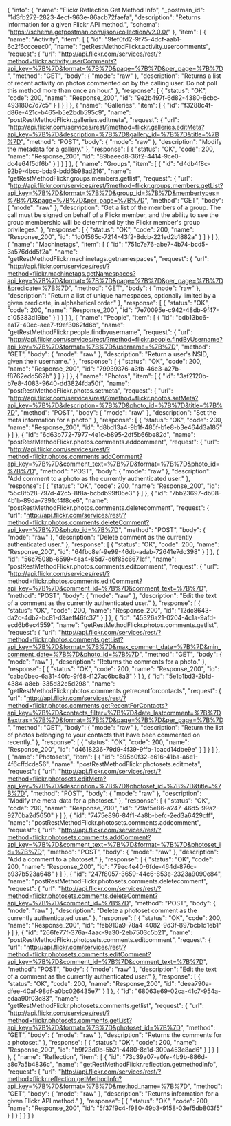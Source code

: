 {
  "info": {
    "name": "Flickr Reflection Get Method Info",
    "_postman_id": "1d3fb272-2823-4ecf-963e-86acb72faefa",
    "description": "Returns information for a given Flickr API method.",
    "schema": "https://schema.getpostman.com/json/collection/v2.0.0/"
  },
  "item": [
    {
      "name": "Activity",
      "item": [
        {
          "id": "9fef0fd2-9f75-4dcf-aab1-6c2f6ccceec0",
          "name": "getRestMethodFlickr.activity.usercomments",
          "request": {
            "url": "http://api.flickr.com/services/rest/?method=flickr.activity.userComments?api_key=%7B%7D&format=%7B%7D&page=%7B%7D&per_page=%7B%7D",
            "method": "GET",
            "body": {
              "mode": "raw"
            },
            "description": "Returns a list of recent activity on photos commented on by the calling user. Do not poll this method more than once an hour."
          },
          "response": [
            {
              "status": "OK",
              "code": 200,
              "name": "Response_200",
              "id": "9e2b497f-6d82-4380-8cbc-493180c7d7c5"
            }
          ]
        }
      ]
    },
    {
      "name": "Galleries",
      "item": [
        {
          "id": "f3288c4f-d86e-421c-b465-b5e2bdb595c9",
          "name": "postRestMethodFlickr.galleries.editmeta",
          "request": {
            "url": "http://api.flickr.com/services/rest/?method=flickr.galleries.editMeta?api_key=%7B%7D&description=%7B%7D&gallery_id=%7B%7D&title=%7B%7D",
            "method": "POST",
            "body": {
              "mode": "raw"
            },
            "description": "Modify the metadata for a gallery."
          },
          "response": [
            {
              "status": "OK",
              "code": 200,
              "name": "Response_200",
              "id": "89baeed8-36f2-4414-9ce0-dc4e64f5df6b"
            }
          ]
        }
      ]
    },
    {
      "name": "Groups",
      "item": [
        {
          "id": "d4db4f8c-92b9-4bcc-bda9-bdd6b98ad216",
          "name": "getRestMethodFlickr.groups.members.getlist",
          "request": {
            "url": "http://api.flickr.com/services/rest/?method=flickr.groups.members.getList?api_key=%7B%7D&format=%7B%7D&group_id=%7B%7D&membertypes=%7B%7D&page=%7B%7D&per_page=%7B%7D",
            "method": "GET",
            "body": {
              "mode": "raw"
            },
            "description": "Get a list of the members of a group. The call must be signed on behalf of a Flickr member, and the ability to see the group membership will be determined by the Flickr member's group privileges."
          },
          "response": [
            {
              "status": "OK",
              "code": 200,
              "name": "Response_200",
              "id": "1d01565c-7214-43f2-8dcb-221ed2b1882a"
            }
          ]
        }
      ]
    },
    {
      "name": "Machinetags",
      "item": [
        {
          "id": "751c7e76-abe7-4b74-bcd5-3a576ddd5f2a",
          "name": "getRestMethodFlickr.machinetags.getnamespaces",
          "request": {
            "url": "http://api.flickr.com/services/rest/?method=flickr.machinetags.getNamespaces?api_key=%7B%7D&format=%7B%7D&page=%7B%7D&per_page=%7B%7D&predicate=%7B%7D",
            "method": "GET",
            "body": {
              "mode": "raw"
            },
            "description": "Return a list of unique namespaces, optionally limited by a given predicate, in alphabetical order."
          },
          "response": [
            {
              "status": "OK",
              "code": 200,
              "name": "Response_200",
              "id": "7e70095e-c942-48db-9f47-c105383d19be"
            }
          ]
        }
      ]
    },
    {
      "name": "People",
      "item": [
        {
          "id": "bdb13bc6-ea17-40ec-aee7-f9ef3062fd6b",
          "name": "getRestMethodFlickr.people.findbyusername",
          "request": {
            "url": "http://api.flickr.com/services/rest/?method=flickr.people.findByUsername?api_key=%7B%7D&format=%7B%7D&username=%7B%7D",
            "method": "GET",
            "body": {
              "mode": "raw"
            },
            "description": "Return a user's NSID, given their username."
          },
          "response": [
            {
              "status": "OK",
              "code": 200,
              "name": "Response_200",
              "id": "79939376-a3fb-46e3-a27b-f8762edd562b"
            }
          ]
        }
      ]
    },
    {
      "name": "Photos",
      "item": [
        {
          "id": "3af2120b-b7e8-4083-9640-dd3824fda50f",
          "name": "postRestMethodFlickr.photos.setmeta",
          "request": {
            "url": "http://api.flickr.com/services/rest/?method=flickr.photos.setMeta?api_key=%7B%7D&description=%7B%7D&photo_id=%7B%7D&title=%7B%7D",
            "method": "POST",
            "body": {
              "mode": "raw"
            },
            "description": "Set the meta information for a photo."
          },
          "response": [
            {
              "status": "OK",
              "code": 200,
              "name": "Response_200",
              "id": "d8bd13a4-9b1f-485f-b1e8-b3e464d3a185"
            }
          ]
        },
        {
          "id": "6d63b772-7977-4e1c-b895-2df5b66be82d",
          "name": "postRestMethodFlickr.photos.comments.addcomment",
          "request": {
            "url": "http://api.flickr.com/services/rest/?method=flickr.photos.comments.addComment?api_key=%7B%7D&comment_text=%7B%7D&format=%7B%7D&photo_id=%7B%7D",
            "method": "POST",
            "body": {
              "mode": "raw"
            },
            "description": "Add comment to a photo as the currently authenticated user."
          },
          "response": [
            {
              "status": "OK",
              "code": 200,
              "name": "Response_200",
              "id": "55c8f528-797d-42c5-8f8a-bcbdb99f05e3"
            }
          ]
        },
        {
          "id": "7bb23697-db08-4b1b-89da-7391cf4f8ce6",
          "name": "postRestMethodFlickr.photos.comments.deletecomment",
          "request": {
            "url": "http://api.flickr.com/services/rest/?method=flickr.photos.comments.deleteComment?api_key=%7B%7D&photo_id=%7B%7D",
            "method": "POST",
            "body": {
              "mode": "raw"
            },
            "description": "Delete comment as the currently authenticated user."
          },
          "response": [
            {
              "status": "OK",
              "code": 200,
              "name": "Response_200",
              "id": "64fbc8ef-9e99-46db-adab-72641e7dc398"
            }
          ]
        },
        {
          "id": "56c7508b-6599-4ea4-85d7-d6f85c6671cf",
          "name": "postRestMethodFlickr.photos.comments.editcomment",
          "request": {
            "url": "http://api.flickr.com/services/rest/?method=flickr.photos.comments.editComment?api_key=%7B%7D&comment_id=%7B%7D&comment_text=%7B%7D",
            "method": "POST",
            "body": {
              "mode": "raw"
            },
            "description": "Edit the text of a comment as the currently authenticated user."
          },
          "response": [
            {
              "status": "OK",
              "code": 200,
              "name": "Response_200",
              "id": "12dc8643-da2c-4db2-bc81-d3aeff46fc37"
            }
          ]
        },
        {
          "id": "45326a21-0204-4c1a-9afd-ecd6b6ec4559",
          "name": "getRestMethodFlickr.photos.comments.getlist",
          "request": {
            "url": "http://api.flickr.com/services/rest/?method=flickr.photos.comments.getList?api_key=%7B%7D&format=%7B%7D&max_comment_date=%7B%7D&min_comment_date=%7B%7D&photo_id=%7B%7D",
            "method": "GET",
            "body": {
              "mode": "raw"
            },
            "description": "Returns the comments for a photo."
          },
          "response": [
            {
              "status": "OK",
              "code": 200,
              "name": "Response_200",
              "id": "caba0bec-6a31-40fc-9f68-f127ac6bc8a3"
            }
          ]
        },
        {
          "id": "5e1b1bd3-2b1d-4384-a8eb-335d32e5d298",
          "name": "getRestMethodFlickr.photos.comments.getrecentforcontacts",
          "request": {
            "url": "http://api.flickr.com/services/rest/?method=flickr.photos.comments.getRecentForContacts?api_key=%7B%7D&contacts_filter=%7B%7D&date_lastcomment=%7B%7D&extras=%7B%7D&format=%7B%7D&page=%7B%7D&per_page=%7B%7D",
            "method": "GET",
            "body": {
              "mode": "raw"
            },
            "description": "Return the list of photos belonging to your contacts that have been commented on recently."
          },
          "response": [
            {
              "status": "OK",
              "code": 200,
              "name": "Response_200",
              "id": "d4618236-79d9-4f39-9ffb-1bacd14dbe9e"
            }
          ]
        }
      ]
    },
    {
      "name": "Photosets",
      "item": [
        {
          "id": "895b0f32-e616-41ba-a6e1-4f6cffdcde56",
          "name": "postRestMethodFlickr.photosets.editmeta",
          "request": {
            "url": "http://api.flickr.com/services/rest/?method=flickr.photosets.editMeta?api_key=%7B%7D&description=%7B%7D&photoset_id=%7B%7D&title=%7B%7D",
            "method": "POST",
            "body": {
              "mode": "raw"
            },
            "description": "Modify the meta-data for a photoset."
          },
          "response": [
            {
              "status": "OK",
              "code": 200,
              "name": "Response_200",
              "id": "79af5e86-a247-46d5-99a2-9270ba2d5650"
            }
          ]
        },
        {
          "id": "7475e896-84f1-4a8b-befc-2ed3a6429cff",
          "name": "postRestMethodFlickr.photosets.comments.addcomment",
          "request": {
            "url": "http://api.flickr.com/services/rest/?method=flickr.photosets.comments.addComment?api_key=%7B%7D&comment_text=%7B%7D&format=%7B%7D&photoset_id=%7B%7D",
            "method": "POST",
            "body": {
              "mode": "raw"
            },
            "description": "Add a comment to a photoset."
          },
          "response": [
            {
              "status": "OK",
              "code": 200,
              "name": "Response_200",
              "id": "79ec4e40-6fde-464d-876c-b937b523a648"
            }
          ]
        },
        {
          "id": "247f8057-3659-44c6-853e-2323a9090e84",
          "name": "postRestMethodFlickr.photosets.comments.deletecomment",
          "request": {
            "url": "http://api.flickr.com/services/rest/?method=flickr.photosets.comments.deleteComment?api_key=%7B%7D&comment_id=%7B%7D",
            "method": "POST",
            "body": {
              "mode": "raw"
            },
            "description": "Delete a photoset comment as the currently authenticated user."
          },
          "response": [
            {
              "status": "OK",
              "code": 200,
              "name": "Response_200",
              "id": "feb910a9-78a4-4082-9d3f-897bcb1d1eb1"
            }
          ]
        },
        {
          "id": "266fe77f-376a-4aac-9a30-2eb7503c5b21",
          "name": "postRestMethodFlickr.photosets.comments.editcomment",
          "request": {
            "url": "http://api.flickr.com/services/rest/?method=flickr.photosets.comments.editComment?api_key=%7B%7D&comment_id=%7B%7D&comment_text=%7B%7D",
            "method": "POST",
            "body": {
              "mode": "raw"
            },
            "description": "Edit the text of a comment as the currently authenticated user."
          },
          "response": [
            {
              "status": "OK",
              "code": 200,
              "name": "Response_200",
              "id": "deea790a-dfee-40af-98df-a0bc026435e7"
            }
          ]
        },
        {
          "id": "68063e69-02ca-41c7-954a-edaa90f03c83",
          "name": "getRestMethodFlickr.photosets.comments.getlist",
          "request": {
            "url": "http://api.flickr.com/services/rest/?method=flickr.photosets.comments.getList?api_key=%7B%7D&format=%7B%7D&photoset_id=%7B%7D",
            "method": "GET",
            "body": {
              "mode": "raw"
            },
            "description": "Returns the comments for a photoset."
          },
          "response": [
            {
              "status": "OK",
              "code": 200,
              "name": "Response_200",
              "id": "b9f23d0b-5b21-4480-8c1d-309a453e8ad6"
            }
          ]
        }
      ]
    },
    {
      "name": "Reflection",
      "item": [
        {
          "id": "73c39a07-a0fe-4b9b-886d-a8c7a5b4836c",
          "name": "getRestMethodFlickr.reflection.getmethodinfo",
          "request": {
            "url": "http://api.flickr.com/services/rest/?method=flickr.reflection.getMethodInfo?api_key=%7B%7D&format=%7B%7D&method_name=%7B%7D",
            "method": "GET",
            "body": {
              "mode": "raw"
            },
            "description": "Returns information for a given Flickr API method."
          },
          "response": [
            {
              "status": "OK",
              "code": 200,
              "name": "Response_200",
              "id": "5f37f9c4-f980-49b3-9158-03ef5db803f5"
            }
          ]
        }
      ]
    }
  ]
}